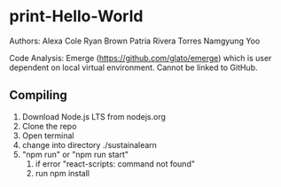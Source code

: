 # print-Hello-World

Authors:
Alexa Cole
Ryan Brown
Patria Rivera Torres
Namgyung Yoo


Code Analysis: Emerge (https://github.com/glato/emerge) which is user dependent on local virtual environment. Cannot be linked to GitHub.

## Compiling
1. Download Node.js LTS from nodejs.org
2. Clone the repo
3. Open terminal
3. change into directory ./sustainalearn
4. "npm run" or "npm run start"
   1. if error "react-scripts: command not found"
   2. run npm install
